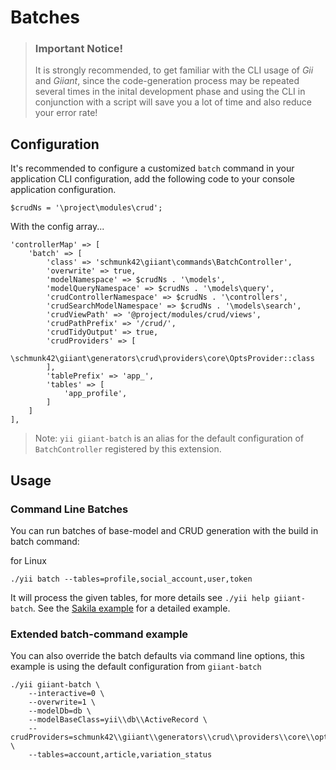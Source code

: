 Batches
=======

> ### Important Notice!
>
> It is strongly recommended, to get familiar with the CLI usage of *Gii* and *Giiant*, since the code-generation process may be repeated several times in the inital development phase and using the CLI in conjunction with a script will save you a lot of time and also reduce your error rate!

Configuration
-------------

It's recommended to configure a customized `batch` command in your application CLI configuration, add the following code to your console application configuration.

    $crudNs = '\project\modules\crud';

With the config array...

    'controllerMap' => [
        'batch' => [
            'class' => 'schmunk42\giiant\commands\BatchController',
            'overwrite' => true,
            'modelNamespace' => $crudNs . '\models',
            'modelQueryNamespace' => $crudNs . '\models\query',
            'crudControllerNamespace' => $crudNs . '\controllers',
            'crudSearchModelNamespace' => $crudNs . '\models\search',
            'crudViewPath' => '@project/modules/crud/views',
            'crudPathPrefix' => '/crud/',
            'crudTidyOutput' => true,
            'crudProviders' => [
                \schmunk42\giiant\generators\crud\providers\core\OptsProvider::class
            ],
            'tablePrefix' => 'app_',
            'tables' => [
                'app_profile',
            ]
        ]
    ],

> Note: `yii giiant-batch` is an alias for the default configuration of `BatchController` registered by this extension.

Usage
-----

### Command Line Batches

You can run batches of base-model and CRUD generation with the build in batch command:

for Linux

    ./yii batch --tables=profile,social_account,user,token

It will process the given tables, for more details see `./yii help giiant-batch`. See the [Sakila example](50-generate-sakila-backend.md) for a detailed example.



### Extended batch-command example

You can also override the batch defaults via command line options, this example is using the default configuration from `giiant-batch`

```
./yii giiant-batch \
    --interactive=0 \
    --overwrite=1 \
    --modelDb=db \
    --modelBaseClass=yii\\db\\ActiveRecord \
    --crudProviders=schmunk42\\giiant\\generators\\crud\\providers\\core\\optsProvider \
    --tables=account,article,variation_status
```
